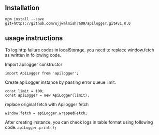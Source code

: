 ## Installation
`npm install --save git+https://github.com/ujjwalmishra09/apilogger.git#v1.0.0`

## usage instructions

To log http failure codes in localStorage, you need to replace window.fetch as written in following code.

Import apilogger constructor
```
import ApiLogger from 'apilogger';
```
Create apiLogger instance by passing error queue limit.
```
const limit = 100;
const apiLogger = new ApiLogger(limit);
```
replace original fetch with Apilogger fetch
```
window.fetch = apiLogger.wrappedFetch;
```

After creating instance, you can check logs in table format using following code.
```apiLogger.print();```
